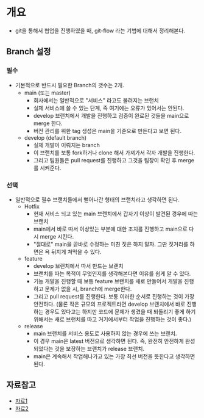 # 개요
- git을 통해서 협업을 진행하였을 때, git-flow 라는 기법에 대해서 정리해본다. 

## Branch 설정
### 필수 
- 기본적으로 반드시 필요한 Branch의 갯수는 2개. 
  - main (또는 master) 
    - 회사에서는 일반적으로 "서비스" 라고도 불려지는 브랜치
    - 실제 서비스에 쓸 수 있는 단계, 즉 여기에는 오류가 있어서는 안된다. 
    - develop 브랜치에서 개발을 진행하고 검증이 완료된 것들을 main으로 merge 한다. 
    - 버전 관리를 위한 tag 생성은 main을 기준으로 만든다고 보면 된다. 
  - develop (default branch) 
    - 실제 개발이 이뤄지는 branch 
    - 이 브랜치를 보통 fork하거나 clone 해서 가져가서 각자 개발을 진행한다.
    - 그리고 팀원들은 pull request를 진행하고 그것을 팀장이 확인 후 merge를 시켜준다. 

### 선택
- 일반적으로 필수 브랜치들에서 뻗어나간 형태의 브랜치라고 생각하면 된다. 
  - Hotfix 
    - 현재 서비스 되고 있는 main 브랜치에서 갑자기 이상이 발견된 경우에 따는 브랜치
    - main에서 바로 따서 이상있는 부분에 대한 조치를 진행하고 main으로 다시 merge 시킨다.
    - "절대로" main을 곧바로 수정하는 미친 짓은 하지 말자. 그딴 짓거리를 하면은 욕 뒤지게 쳐먹을 수 있다. 
  - feature 
    - develop 브랜치에서 따서 만드는 브랜치
    - 브랜치를 따는 목적이 무엇인지를 생각해본다면 이유를 쉽게 알 수 있다.
    - 기능 개발을 진행할 때 보통 feature 브랜치를 새로 만들어서 개발을 진행하고 문제가 없을 시, branch에 merge한다. 
    - 그리고 pull request를 진행한다. 보통 이러한 순서로 진행하는 것이 가장 안전하다. 
      (물론 작은 규모의 프로젝트라면 develop 브랜치에서 바로 진행하는 경우도 있다고는 하지만
      코드에 문제가 생겼을 때 되돌리기 좋게 하기 위해서는 새로 브랜치를 따고 거기에서부터 작업을 진행하는 것이 좋다.) 
  - release 
    - main 브랜치를 서비스 용도로 사용하지 않는 경우에 쓰는 브랜치. 
    - 이 경우 main은 latest 버전으로 생각하면 된다. 즉, 완전히 안전하게 완성되었다는 것을 보장하는 브랜치가 release 브랜치. 
    - main은 계속해서 작업해나가고 있는 가장 최선 버전을 뜻한다고 생각하면 된다. 

## 자료참고
- [자료1](https://velog.io/@aonee/%EC%B4%88%EC%8B%AC%EC%9E%90%EB%A5%BC-%EC%9C%84%ED%95%9C-Github-%ED%98%91%EC%97%85%EB%B0%A9%EB%B2%955-Git-Flow)
- [자료2](https://gmlwjd9405.github.io/2018/05/11/types-of-git-branch.html)
